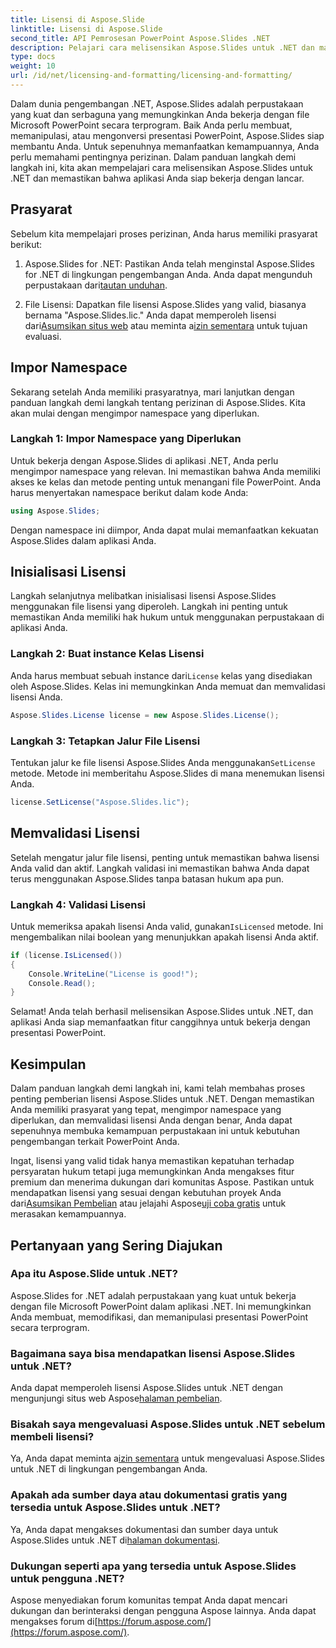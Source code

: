 ```yaml
---
title: Lisensi di Aspose.Slide
linktitle: Lisensi di Aspose.Slide
second_title: API Pemrosesan PowerPoint Aspose.Slides .NET
description: Pelajari cara melisensikan Aspose.Slides untuk .NET dan manfaatkan kekuatan manipulasi PowerPoint dalam aplikasi .NET Anda.
type: docs
weight: 10
url: /id/net/licensing-and-formatting/licensing-and-formatting/
---
```


Dalam dunia pengembangan .NET, Aspose.Slides adalah perpustakaan yang kuat dan serbaguna yang memungkinkan Anda bekerja dengan file Microsoft PowerPoint secara terprogram. Baik Anda perlu membuat, memanipulasi, atau mengonversi presentasi PowerPoint, Aspose.Slides siap membantu Anda. Untuk sepenuhnya memanfaatkan kemampuannya, Anda perlu memahami pentingnya perizinan. Dalam panduan langkah demi langkah ini, kita akan mempelajari cara melisensikan Aspose.Slides untuk .NET dan memastikan bahwa aplikasi Anda siap bekerja dengan lancar.

## Prasyarat

Sebelum kita mempelajari proses perizinan, Anda harus memiliki prasyarat berikut:

1.  Aspose.Slides for .NET: Pastikan Anda telah menginstal Aspose.Slides for .NET di lingkungan pengembangan Anda. Anda dapat mengunduh perpustakaan dari[tautan unduhan](https://releases.aspose.com/slides/net/).

2.  File Lisensi: Dapatkan file lisensi Aspose.Slides yang valid, biasanya bernama "Aspose.Slides.lic." Anda dapat memperoleh lisensi dari[Asumsikan situs web](https://purchase.aspose.com/buy) atau meminta a[izin sementara](https://purchase.aspose.com/temporary-license/) untuk tujuan evaluasi.

## Impor Namespace

Sekarang setelah Anda memiliki prasyaratnya, mari lanjutkan dengan panduan langkah demi langkah tentang perizinan di Aspose.Slides. Kita akan mulai dengan mengimpor namespace yang diperlukan.

### Langkah 1: Impor Namespace yang Diperlukan

Untuk bekerja dengan Aspose.Slides di aplikasi .NET, Anda perlu mengimpor namespace yang relevan. Ini memastikan bahwa Anda memiliki akses ke kelas dan metode penting untuk menangani file PowerPoint. Anda harus menyertakan namespace berikut dalam kode Anda:

```csharp
using Aspose.Slides;
```

Dengan namespace ini diimpor, Anda dapat mulai memanfaatkan kekuatan Aspose.Slides dalam aplikasi Anda.

## Inisialisasi Lisensi

Langkah selanjutnya melibatkan inisialisasi lisensi Aspose.Slides menggunakan file lisensi yang diperoleh. Langkah ini penting untuk memastikan Anda memiliki hak hukum untuk menggunakan perpustakaan di aplikasi Anda.

### Langkah 2: Buat instance Kelas Lisensi

 Anda harus membuat sebuah instance dari`License` kelas yang disediakan oleh Aspose.Slides. Kelas ini memungkinkan Anda memuat dan memvalidasi lisensi Anda.

```csharp
Aspose.Slides.License license = new Aspose.Slides.License();
```

### Langkah 3: Tetapkan Jalur File Lisensi

 Tentukan jalur ke file lisensi Aspose.Slides Anda menggunakan`SetLicense` metode. Metode ini memberitahu Aspose.Slides di mana menemukan lisensi Anda.

```csharp
license.SetLicense("Aspose.Slides.lic");
```

## Memvalidasi Lisensi

Setelah mengatur jalur file lisensi, penting untuk memastikan bahwa lisensi Anda valid dan aktif. Langkah validasi ini memastikan bahwa Anda dapat terus menggunakan Aspose.Slides tanpa batasan hukum apa pun.

### Langkah 4: Validasi Lisensi

Untuk memeriksa apakah lisensi Anda valid, gunakan`IsLicensed` metode. Ini mengembalikan nilai boolean yang menunjukkan apakah lisensi Anda aktif.

```csharp
if (license.IsLicensed())
{
    Console.WriteLine("License is good!");
    Console.Read();
}
```

Selamat! Anda telah berhasil melisensikan Aspose.Slides untuk .NET, dan aplikasi Anda siap memanfaatkan fitur canggihnya untuk bekerja dengan presentasi PowerPoint.

## Kesimpulan

Dalam panduan langkah demi langkah ini, kami telah membahas proses penting pemberian lisensi Aspose.Slides untuk .NET. Dengan memastikan Anda memiliki prasyarat yang tepat, mengimpor namespace yang diperlukan, dan memvalidasi lisensi Anda dengan benar, Anda dapat sepenuhnya membuka kemampuan perpustakaan ini untuk kebutuhan pengembangan terkait PowerPoint Anda.

 Ingat, lisensi yang valid tidak hanya memastikan kepatuhan terhadap persyaratan hukum tetapi juga memungkinkan Anda mengakses fitur premium dan menerima dukungan dari komunitas Aspose. Pastikan untuk mendapatkan lisensi yang sesuai dengan kebutuhan proyek Anda dari[Asumsikan Pembelian](https://purchase.aspose.com/buy) atau jelajahi Aspose[uji coba gratis](https://releases.aspose.com/) untuk merasakan kemampuannya.

## Pertanyaan yang Sering Diajukan

### Apa itu Aspose.Slide untuk .NET?
Aspose.Slides for .NET adalah perpustakaan yang kuat untuk bekerja dengan file Microsoft PowerPoint dalam aplikasi .NET. Ini memungkinkan Anda membuat, memodifikasi, dan memanipulasi presentasi PowerPoint secara terprogram.

### Bagaimana saya bisa mendapatkan lisensi Aspose.Slides untuk .NET?
 Anda dapat memperoleh lisensi Aspose.Slides untuk .NET dengan mengunjungi situs web Aspose[halaman pembelian](https://purchase.aspose.com/buy).

### Bisakah saya mengevaluasi Aspose.Slides untuk .NET sebelum membeli lisensi?
 Ya, Anda dapat meminta a[izin sementara](https://purchase.aspose.com/temporary-license/) untuk mengevaluasi Aspose.Slides untuk .NET di lingkungan pengembangan Anda.

### Apakah ada sumber daya atau dokumentasi gratis yang tersedia untuk Aspose.Slides untuk .NET?
 Ya, Anda dapat mengakses dokumentasi dan sumber daya untuk Aspose.Slides untuk .NET di[halaman dokumentasi](https://reference.aspose.com/slides/net/).

### Dukungan seperti apa yang tersedia untuk Aspose.Slides untuk pengguna .NET?
 Aspose menyediakan forum komunitas tempat Anda dapat mencari dukungan dan berinteraksi dengan pengguna Aspose lainnya. Anda dapat mengakses forum di[https://forum.aspose.com/](https://forum.aspose.com/).